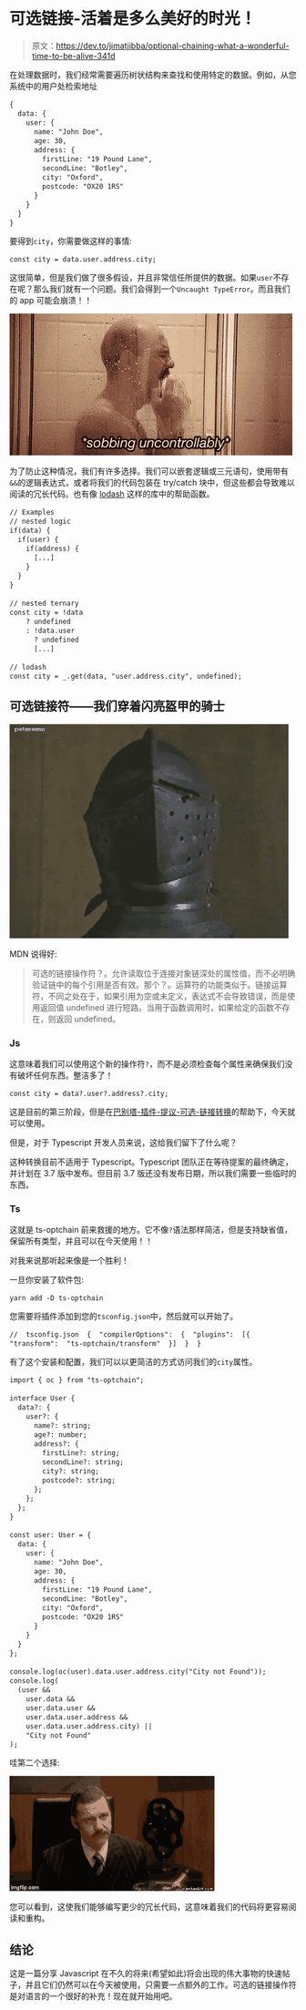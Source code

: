 # 可选链接-活着是多么美好的时光！

> 原文：<https://dev.to/jimatjibba/optional-chaining-what-a-wonderful-time-to-be-alive-341d>

在处理数据时，我们经常需要遍历树状结构来查找和使用特定的数据。例如，从您系统中的用户处检索地址

```
{
  data: {
    user: {
      name: "John Doe",
      age: 30,
      address: {
        firstLine: "19 Pound Lane",
        secondLine: "Botley",
        city: "Oxford",
        postcode: "OX20 1RS"
      }
    }
  }
} 
```

要得到`city`，你需要做这样的事情:

```
const city = data.user.address.city; 
```

这很简单，但是我们做了很多假设，并且非常信任所提供的数据。如果`user`不存在呢？那么我们就有一个问题。我们会得到一个`Uncaught TypeError`。而且我们的 app 可能会崩溃！！

[![Tobias Sobbing](img/16c499d6bcd0a46ff8f8fef29ed0075a.png)](https://i.giphy.com/media/13699jZW4PZdx6/giphy.gif)

为了防止这种情况，我们有许多选择。我们可以嵌套逻辑或三元语句，使用带有`&&`的逻辑表达式，或者将我们的代码包装在 try/catch 块中，但这些都会导致难以阅读的冗长代码。也有像 [lodash](https://lodash.com/) 这样的库中的帮助函数。

```
// Examples
// nested logic
if(data) {
  if(user) {
    if(address) {
      [...]
    }
  }
}

// nested ternary
const city = !data
    ? undefined
    : !data.user
      ? undefined
      [...]

// lodash
const city = _.get(data, "user.address.city", undefined); 
```

## 可选链接符——我们穿着闪亮盔甲的骑士

[![Our Knight in shining armour](img/c100f73801b211a1eb0e170c59b0e1f0.png)](https://i.giphy.com/media/WTl5quTRtvj32/giphy.gif)

MDN 说得好:

> 可选的链接操作符？。允许读取位于连接对象链深处的属性值，而不必明确验证链中的每个引用是否有效。那个？。运算符的功能类似于。链接运算符，不同之处在于，如果引用为空或未定义，表达式不会导致错误，而是使用返回值 undefined 进行短路。当用于函数调用时，如果给定的函数不存在，则返回 undefined。

### Js

这意味着我们可以使用这个新的操作符`?`，而不是必须检查每个属性来确保我们没有破坏任何东西。整洁多了！

```
const city = data?.user?.address?.city; 
```

这是目前的第三阶段，但是在[巴别塔-插件-提议-可选-链接转换](https://babeljs.io/docs/en/babel-plugin-proposal-optional-chaining)的帮助下，今天就可以使用。

但是，对于 Typescript 开发人员来说，这给我们留下了什么呢？

这种转换目前不适用于 Typescript。Typescript 团队正在等待提案的最终确定，并计划在 3.7 版中发布。但目前 3.7 版还没有发布日期，所以我们需要一些临时的东西。

### Ts

这就是 ts-optchain 前来救援的地方。它不像`?`语法那样简洁，但是支持缺省值，保留所有类型，并且可以在今天使用！！

对我来说那听起来像是一个胜利！

一旦你安装了软件包:

```
yarn add -D ts-optchain 
```

您需要将插件添加到您的`tsconfig.json`中，然后就可以开始了。

```
//  tsconfig.json  {  "compilerOptions":  {  "plugins":  [{  "transform":  "ts-optchain/transform"  }]  }  } 
```

有了这个安装和配置，我们可以以更简洁的方式访问我们的`city`属性。

```
import { oc } from "ts-optchain";

interface User {
  data?: {
    user?: {
      name?: string;
      age?: number;
      address?: {
        firstLine?: string;
        secondLine?: string;
        city?: string;
        postcode?: string;
      };
    };
  };
}

const user: User = {
  data: {
    user: {
      name: "John Doe",
      age: 30,
      address: {
        firstLine: "19 Pound Lane",
        secondLine: "Botley",
        city: "Oxford",
        postcode: "OX20 1RS"
      }
    }
  }
};

console.log(oc(user).data.user.address.city("City not Found"));
console.log(
  (user &&
    user.data &&
    user.data.user &&
    user.data.user.address &&
    user.data.user.address.city) ||
    "City not Found"
); 
```

哇第二个选择:

[![Chris Morris](img/bf1dec75c7c2ff5ac9796aecdc497dba.png)](https://i.giphy.com/media/SyKalfHDAOXx6/giphy.gif)

您可以看到，这使我们能够编写更少的冗长代码，这意味着我们的代码将更容易阅读和重构。

## 结论

这是一篇分享 Javascript 在不久的将来(希望如此)将会出现的伟大事物的快速帖子，并且它们仍然可以在今天被使用，只需要一点额外的工作。可选的链接操作符是对语言的一个很好的补充！现在就开始用吧。